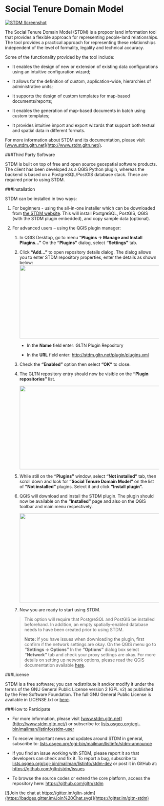 **Social Tenure Domain Model**
==============================

[![STDM Screenshot](/images/readme/image1.png)](http://stdm.gltn.net/)

The Social Tenure Domain Model (STDM) is a propoor land information tool that provides a flexible approach for representing people-land relationships. The tool provides a practical approach for representing these relationships independent of the level of formality, legality and technical accuracy.

Some of the functionality provided by the tool include:

-   It enables the design of new or extension of existing data configurations using an intuitive configuration wizard;

-   It allows for the definition of custom, application-wide, hierarchies of administrative units;

-   It supports the design of custom templates for map-based documents/reports;

-   It enables the generation of map-based documents in batch using custom templates;

-   It provides intuitive import and export wizards that support both textual and spatial data in different formats.

For more information about STDM and its documentation, please visit [www.stdm.gltn.net](http://www.stdm.gltn.net/).

###Third Party Software

STDM is built on top of free and open source geospatial software products. The client has been developed as a QGIS Python plugin, whereas the backend is based on a PostgreSQL/PostGIS database stack. These are required prior to using STDM.

###Installation

STDM can be installed in two ways:

1.  For beginners - using the all-in-one installer which can be downloaded from [the STDM website](http://www.stdm.gltn.net/downloads/). This will install PostgreSQL, PostGIS, QGIS (with the STDM plugin embedded), and copy sample data (optional).

2.  For advanced users – using the QGIS plugin manager:

    1.  In QGIS Desktop, go to menu **“Plugins -&gt; Manage and Install Plugins…”** On the **“Plugins”** dialog, select **“Settings”** tab.

    2.  Click **“Add…”** to open repository details dialog. The dialog allows you to enter STDM repository properties, enter the details as shown below:
        <img src="./images/readme/image3.png" width="520" height="240" />

        -   In the **Name** field enter: GLTN Plugin Repository

        -   In the **URL** field enter: <http://stdm.gltn.net/plugin/plugins.xml>

    3.  Check the **“Enabled”** option then select **“OK”** to close.

    4.  The GLTN repository entry should now be visible on the **“Plugin repositories”** list.

        <img src="./images/readme/image4.png" width="516" height="273" />

    5.  While still on the **“Plugins”** window, select **“Not installed”** tab, then scroll down and look for **“Social Tenure Domain Model”** on the list of **“Not installed”** plugins. Select it and click **“Install plugin”.**

    6.  QGIS will download and install the STDM plugin. The plugin should now be available on the **“Installed”** page and also on the QGIS toolbar and main menu respectively.
        
        <img src="./images/readme/image5.png" width="550" height="293" />

    7.  Now you are ready to start using STDM.

    > This option will require that PostgreSQL and PostGIS be installed beforehand. In addition, an empty spatially-enabled database needs to have been created prior to using STDM.
    >
    > **Note:** If you have issues when downloading the plugin, first confirm if the network settings are okay. On the QGIS menu go to **“Settings -&gt; Options”** In the **“Options”** dialog box select **“Network”** tab and check your proxy settings are okay. For more details on setting up network options, please read the QGIS documentation available [here](http://docs.qgis.org/testing/en/docs/user_manual/).

###License

STDM is a free software; you can redistribute it and/or modify it under the terms of the GNU General Public License version 2 (GPL v2) as published by the Free Software Foundation. The full GNU General Public License is available in LICENSE.txt or [here](http://www.gnu.org/licenses/gpl-2.0.html).
    

###How to Participate

-   For more information, please visit [www.stdm.gltn.net](http://www.stdm.gltn.net/) or subscribe to: [lists.osgeo.org/cgi-bin/mailman/listinfo/stdm-user](http://lists.osgeo.org/cgi-bin/mailman/listinfo/stdm-user)

-   To receive important news and updates around STDM in general, subscribe to: [lists.osgeo.org/cgi-bin/mailman/listinfo/stdm-announce](http://lists.osgeo.org/cgi-bin/mailman/listinfo/stdm-announce)

-   If you find an issue working with STDM, please report it so that developers can check and fix it. To report a bug, subscribe to: [lists.osgeo.org/cgi-bin/mailman/listinfo/stdm-dev](http://lists.osgeo.org/cgi-bin/mailman/listinfo/stdm-dev) or post it in GitHub at: <https://github.com/gltn/stdm/issues>

-   To browse the source codes or extend the core platform, access the repository here: <https://github.com/gltn/stdm>

[![Join the chat at https://gitter.im/gltn-stdm](https://badges.gitter.im/Join%20Chat.svg)](https://gitter.im/gltn-stdm)
